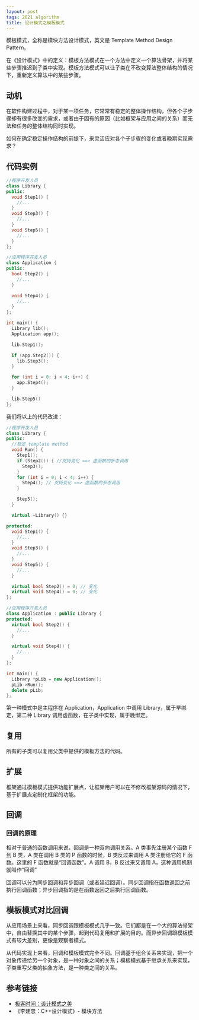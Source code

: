 ```yaml
---
layout: post
tags: 2021 algorithm
title: 设计模式之模板模式
---
```


模板模式，全称是模块方法设计模式，英文是 Template Method Design Pattern。

在《设计模式》中的定义：模板方法模式在一个方法中定义一个算法骨架，并将某些步骤推迟到子类中实现。模板方法模式可以让子类在不改变算法整体结构的情况下，重新定义算法中的某些步骤。

## 动机

在软件构建过程中，对于某一项任务，它常常有稳定的整体操作结构，但各个子步骤却有很多改变的需求，或者由于固有的原因（比如框架与应用之间的关系）而无法和任务的整体结构同时实现。

如何在确定稳定操作结构的前提下，来灵活应对各个子步骤的变化或者晚期实现需求？

## 代码实例

```cpp
//程序开发人员
class Library {
public:
  void Step1() {
    //...
  }
  void Step3() {
    //...
  }
  void Step5() {
    //...
  }
};
```

```cpp
//应用程序开发人员
class Application {
public:
  bool Step2() {
    //...
  }

  void Step4() {
    //...
  }
};

int main() {
  Library lib();
  Application app();

  lib.Step1();

  if (app.Step2()) {
    lib.Step3();
  }

  for (int i = 0; i < 4; i++) {
    app.Step4();
  }

  lib.Step5()
};
```

我们将以上的代码改进：

```cpp
//程序开发人员
class Library {
public:
  //稳定 template method
  void Run() {
    Step1();
    if (Step2()) { //支持变化 ==> 虚函数的多态调用
      Step3();
    }
    for (int i = 0; i < 4; i++) {
      Step4(); // 支持变化 ==> 虚函数的多态调用
    }

    Step5();
  }

  virtual ~Library() {}

protected:
  void Step1() {
    //...
  }
  void Step3() {
    //...
  }
  void Step5() {
    //...
  }

  virtual bool Step2() = 0; // 变化
  virtual void Step4() = 0; // 变化
};
```

```cpp
//应用程序开发人员
class Application : public Library {
protected:
  virtual bool Step2() {
    //...
  }

  virtual void Step4() {
    //...
  }
};

int main() {
  Library *pLib = new Application();
  pLib->Run();
  delete pLib;
};
```

第一种模式中是主程序在 Application，Application 中调用 Library，属于早绑定，第二种 Library 调用虚函数，在子类中实现，属于晚绑定。

## 复用

所有的子类可以复用父类中提供的模板方法的代码。

## 扩展

框架通过模板模式提供功能扩展点，让框架用户可以在不修改框架源码的情况下，基于扩展点定制化框架的功能。

## 回调

### 回调的原理

相对于普通的函数调用来说，回调是一种双向调用关系。A 类事先注册某个函数 F 到 B 类，A 类在调用 B 类的 P 函数的时候，B 类反过来调用 A 类注册给它的 F 函数。这里的 F 函数就是“回调函数”。A 调用 B，B 反过来又调用 A，这种调用机制就叫作“回调”

回调可以分为同步回调和异步回调（或者延迟回调）。同步回调指在函数返回之前执行回调函数；异步回调指的是在函数返回之后执行回调函数。

## 模板模式对比回调

从应用场景上来看，同步回调跟模板模式几乎一致。它们都是在一个大的算法骨架中，自由替换其中的某个步骤，起到代码复用和扩展的目的。而异步回调跟模板模式有较大差别，更像是观察者模式。

从代码实现上来看，回调和模板模式完全不同。回调基于组合关系来实现，把一个对象传递给另一个对象，是一种对象之间的关系；模板模式基于继承关系来实现，子类重写父类的抽象方法，是一种类之间的关系。

## 参考链接

- [极客时间：设计模式之美](https://time.geekbang.org/column/article/212049)
- 《李建忠：C++设计模式》- 模块方法
